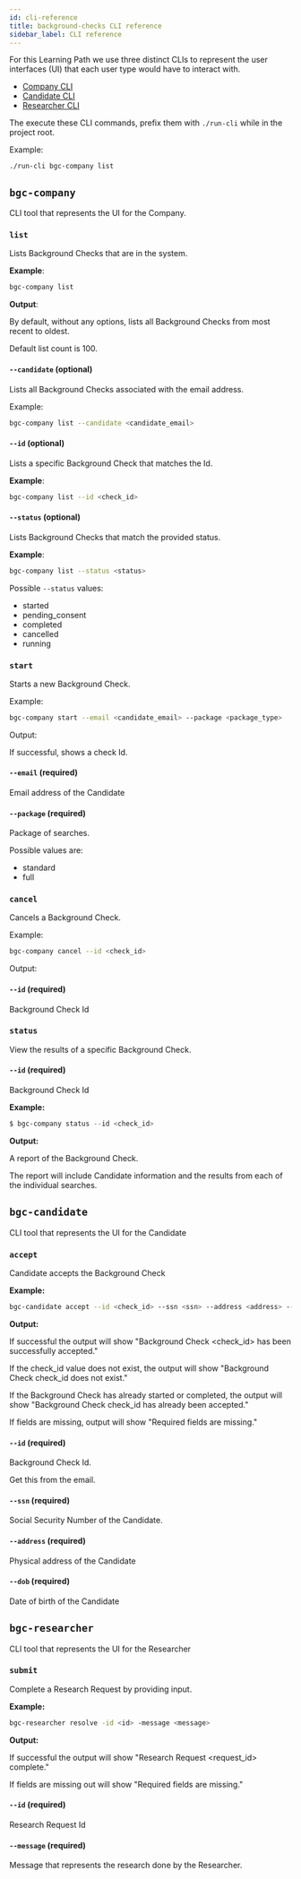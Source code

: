 ```yaml
---
id: cli-reference
title: background-checks CLI reference
sidebar_label: CLI reference
---
```


For this Learning Path we use three distinct CLIs to represent the user interfaces (UI) that each user type would have to interact with.

- [Company CLI](#bgc-company)
- [Candidate CLI](#bgc-candidate)
- [Researcher CLI](#bgc-researcher)

The execute these CLI commands, prefix them with `./run-cli` while in the project root.

Example:

```
./run-cli bgc-company list
```

## `bgc-company`

CLI tool that represents the UI for the Company.

### `list`

Lists Background Checks that are in the system.

**Example**:

```bash
bgc-company list
```

**Output**:

By default, without any options, lists all Background Checks from most recent to oldest.

Default list count is 100.

#### `--candidate` (optional)

Lists all Background Checks associated with the email address.

Example:

```bash
bgc-company list --candidate <candidate_email>
```

#### `--id` (optional)

Lists a specific Background Check that matches the Id.

**Example**:

```bash
bgc-company list --id <check_id>
```

#### `--status` (optional)

Lists Background Checks that match the provided status.

**Example**:

```bash
bgc-company list --status <status>
```

Possible `--status` values:

- started
- pending_consent
- completed
- cancelled
- running

### `start`

Starts a new Background Check.

Example:

```bash
bgc-company start --email <candidate_email> --package <package_type>
```

Output:

If successful, shows a check Id.

#### `--email` (required)

Email address of the Candidate

#### `--package` (required)

Package of searches.

Possible values are:

- standard
- full

### `cancel`

Cancels a Background Check.

Example:

```bash
bgc-company cancel --id <check_id>
```

Output:

#### `--id` (required)

Background Check Id

### `status`

View the results of a specific Background Check.

#### `--id` (required)

Background Check Id

**Example:**

```powershell
$ bgc-company status --id <check_id>
```

**Output:**

A report of the Background Check.

The report will include Candidate information and the results from each of the individual searches.

## `bgc-candidate`

CLI tool that represents the UI for the Candidate

### `accept`

Candidate accepts the Background Check

**Example:**

```bash
bgc-candidate accept --id <check_id> --ssn <ssn> --address <address> --dob <dob>
```

**Output:**

If successful the output will show "Background Check <check_id> has been successfully accepted."

If the check_id value does not exist, the output will show "Background Check check_id does not exist."

If the Background Check has already started or completed, the output will show "Background Check check_id has already been accepted."

If fields are missing, output will show "Required fields are missing."

#### `--id` (required)

Background Check Id.

Get this from the email.

#### `--ssn` (required)

Social Security Number of the Candidate.

#### `--address` (required)

Physical address of the Candidate

#### `--dob` (required)

Date of birth of the Candidate

## `bgc-researcher`

CLI tool that represents the UI for the Researcher

### `submit`

Complete a Research Request by providing input.

**Example:**

```bash
bgc-researcher resolve -id <id> -message <message>
```

**Output:**

If successful the output will show "Research Request <request_id> complete."

If fields are missing out will show "Required fields are missing."

#### `--id` (required)

Research Request Id

#### `--message` (required)

Message that represents the research done by the Researcher.

